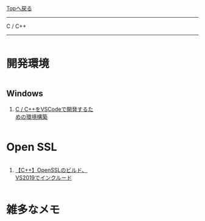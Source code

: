 <style>
.column-left{
  float: left;
  width: 47.5%;
  text-align: left;
}
.column-right{
  float: right;
  width: 47.5%;
  text-align: left;
}
.column-one{
  float: left;
  width: 100%;
  text-align: left;
}
</style>
<!-- ---------------------------------------------------------------------------------------------------- -->
<!-- ヘッダ部 -->
<div class="column-one">
<!-- ---------------------------------------------------------------------------------------------------- -->

  [Topへ戻る](../index.md)

  --------------------------------------------------------------------------
  C / C++

  --------------------------------------------------------------------------
</div>

<!-- ---------------------------------------------------------------------------------------------------- -->
<!-- セクション -->
<div class="column-one">
<!-- ---------------------------------------------------------------------------------------------------- -->
  
# 開発環境

  <!-- left--------------------------------- -->
  <div class="column-left">

  ## Windows
  1. <a href="https://qiita.com/ochx/items/01449d09777187790ee4" target="_blank">C / C++をVSCodeで開発するための環境構築</a>	


  </div>
  <!-- right--------------------------------- -->
  <div class="column-right">

  </div>
</div>


<!-- ---------------------------------------------------------------------------------------------------- -->
<!-- セクション -->
<div class="column-one">
<!-- ---------------------------------------------------------------------------------------------------- -->


  <!-- left--------------------------------- -->
  <div class="column-left">



  </div>
  <!-- right--------------------------------- -->
  <div class="column-right">

  </div>
</div>




<!-- ---------------------------------------------------------------------------------------------------- -->
<!-- セクション -->
<div class="column-one">
<!-- ---------------------------------------------------------------------------------------------------- -->

# Open SSL

  <!-- left--------------------------------- -->
  <div class="column-left">

  1. <a href="https://chigusa-web.com/blog/cpp-openssl-install/" target="_blank">【C++】OpenSSLのビルド、VS2019でインクルード</a>	


  </div>
  <!-- right--------------------------------- -->
  <div class="column-right">

  </div>
</div>

<!-- ---------------------------------------------------------------------------------------------------- -->
<!-- セクション -->
<div class="column-one">
<!-- ---------------------------------------------------------------------------------------------------- -->

  # 雑多なメモ
  <!-- left--------------------------------- -->
  <div class="column-left">
  </div>
  </div>
  <!-- right--------------------------------- -->
  <div class="column-right">
  </div>
</div>
